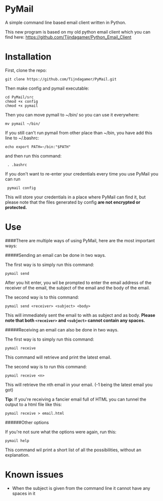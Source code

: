 # PyMail
A simple command line based email client written in Python.

This new program is based on my old python email client which you can find here: https://github.com/Tijndagamer/Python_Email_Client

# Installation

First, clone the repo:

    git clone https://github.com/Tijndagamer/PyMail.git
    
Then make config and pymail executable:

    cd PyMail/src
    chmod +x config
    chmod +x pymail
    
Then you can move pymail to ~/bin/ so you can use it everywhere:

    mv pymail ~/bin/

If you still can't run pymail from other place than ~/bin, you have add this line to ~/.bashrc:

    echo export PATH=~/bin:"$PATH"
    
and then run this command:

     . .bashrc
    
If you don't want to re-enter your credentials every time you use PyMail you can run

     pymail config
     
This will store your credentials in a place where PyMail can find it, but please note that the files generated by config **are not encrypted or protected.** 

# Use

####There are multiple ways of using PyMail, here are the most important ways:

#####Sending an email can be done in two ways.

The first way is to simply run this command:

    pymail send
    
After you hit enter, you wil be prompted to enter the email address of the receiver of the email, the subject of the email and the body of the email.

The second way is to this command:

    pymail send <receiver> <subject> <body>
    
This will immediately sent the email to <receiver> with <subject> as subject and <body> as body.
**Please note that both `<receiver>` and `<subject>` cannot contain any spaces.**

#####Receiving an email can also be done in two ways.

The first way is to simply run this command:

    pymail receive
    
This command will retrieve and print the latest email.

The second way is to run this command:

    pymail receive <n>
    
This will retrieve the nth email in your email. (-1 being the latest email you got)

**Tip:** If you're receiving a fancier email full of HTML you can tunnel the output to a html file like this:

    pymail receive > email.html

######Other options

If you're not sure what the options were again, run this:

    pymail help
    
This command wil print a short list of all the possibilities, without an explanation.

# Known issues

* When the subject is given from the command line it cannot have any spaces in it
